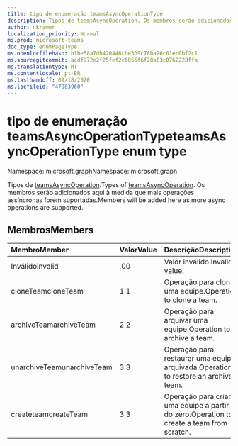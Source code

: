 ```yaml
---
title: tipo de enumeração teamsAsyncOperationType
description: Tipos de teamsAsyncOperation. Os membros serão adicionados aqui à medida que mais operações assíncronas forem suportadas.
author: nkramer
localization_priority: Normal
ms.prod: microsoft-teams
doc_type: enumPageType
ms.openlocfilehash: b1be58a7db420446cbe309c78ba26c01ec0bf2c1
ms.sourcegitcommit: acdf972e2f25fef2c6855f6f28a63c0762228ffa
ms.translationtype: MT
ms.contentlocale: pt-BR
ms.lasthandoff: 09/18/2020
ms.locfileid: "47983960"
---
```

# <a name="teamsasyncoperationtype-enum-type"></a><span data-ttu-id="325a0-104">tipo de enumeração teamsAsyncOperationType</span><span class="sxs-lookup"><span data-stu-id="325a0-104">teamsAsyncOperationType enum type</span></span>

<span data-ttu-id="325a0-105">Namespace: microsoft.graph</span><span class="sxs-lookup"><span data-stu-id="325a0-105">Namespace: microsoft.graph</span></span>



<span data-ttu-id="325a0-106">Tipos de [teamsAsyncOperation](teamsasyncoperation.md).</span><span class="sxs-lookup"><span data-stu-id="325a0-106">Types of [teamsAsyncOperation](teamsasyncoperation.md).</span></span> <span data-ttu-id="325a0-107">Os membros serão adicionados aqui à medida que mais operações assíncronas forem suportadas.</span><span class="sxs-lookup"><span data-stu-id="325a0-107">Members will be added here as more async operations are supported.</span></span>

## <a name="members"></a><span data-ttu-id="325a0-108">Membros</span><span class="sxs-lookup"><span data-stu-id="325a0-108">Members</span></span>

| <span data-ttu-id="325a0-109">Membro</span><span class="sxs-lookup"><span data-stu-id="325a0-109">Member</span></span> | <span data-ttu-id="325a0-110">Valor</span><span class="sxs-lookup"><span data-stu-id="325a0-110">Value</span></span>| <span data-ttu-id="325a0-111">Descrição</span><span class="sxs-lookup"><span data-stu-id="325a0-111">Description</span></span> |
|:---------------|:--------|:----------|
|<span data-ttu-id="325a0-112">Inválido</span><span class="sxs-lookup"><span data-stu-id="325a0-112">invalid</span></span>|<span data-ttu-id="325a0-113">,0</span><span class="sxs-lookup"><span data-stu-id="325a0-113">0</span></span>|<span data-ttu-id="325a0-114">Valor inválido.</span><span class="sxs-lookup"><span data-stu-id="325a0-114">Invalid value.</span></span>|
|<span data-ttu-id="325a0-115">cloneTeam</span><span class="sxs-lookup"><span data-stu-id="325a0-115">cloneTeam</span></span>|<span data-ttu-id="325a0-116">1 </span><span class="sxs-lookup"><span data-stu-id="325a0-116">1</span></span>|<span data-ttu-id="325a0-117">Operação para clonar uma equipe.</span><span class="sxs-lookup"><span data-stu-id="325a0-117">Operation to clone a team.</span></span>|
|<span data-ttu-id="325a0-118">archiveTeam</span><span class="sxs-lookup"><span data-stu-id="325a0-118">archiveTeam</span></span>|<span data-ttu-id="325a0-119">2 </span><span class="sxs-lookup"><span data-stu-id="325a0-119">2</span></span>|<span data-ttu-id="325a0-120">Operação para arquivar uma equipe.</span><span class="sxs-lookup"><span data-stu-id="325a0-120">Operation to archive a team.</span></span>|
|<span data-ttu-id="325a0-121">unarchiveTeam</span><span class="sxs-lookup"><span data-stu-id="325a0-121">unarchiveTeam</span></span>|<span data-ttu-id="325a0-122">3 </span><span class="sxs-lookup"><span data-stu-id="325a0-122">3</span></span>|<span data-ttu-id="325a0-123">Operação para restaurar uma equipe arquivada.</span><span class="sxs-lookup"><span data-stu-id="325a0-123">Operation to restore an archived team.</span></span>|
|<span data-ttu-id="325a0-124">createteam</span><span class="sxs-lookup"><span data-stu-id="325a0-124">createTeam</span></span>|<span data-ttu-id="325a0-125">3 </span><span class="sxs-lookup"><span data-stu-id="325a0-125">3</span></span>|<span data-ttu-id="325a0-126">Operação para criar uma equipe a partir do zero.</span><span class="sxs-lookup"><span data-stu-id="325a0-126">Operation to create a team from scratch.</span></span>|


